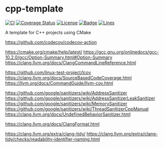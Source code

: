 # cpp-template

[![CI](https://github.com/KaiserLancelot/cpp-template/workflows/CI/badge.svg)](https://github.com/KaiserLancelot/cpp-template/actions)
[![Coverage Status](https://codecov.io/gh/KaiserLancelot/cpp-template/branch/master/graph/badge.svg)](https://codecov.io/gh/KaiserLancelot/cpp-template)
[![License](https://img.shields.io/github/license/KaiserLancelot/cpp-template)](LICENSE)
[![Badge](https://img.shields.io/badge/link-996.icu-%23FF4D5B.svg?style=flat-square)](https://996.icu/#/en_US)
[![Lines](https://tokei.rs/b1/github/KaiserLancelot/cpp-template)](https://github.com/Aaronepower/tokei)

A template for C++ projects using CMake

https://github.com/codecov/codecov-action

https://cmake.org/cmake/help/latest/
https://gcc.gnu.org/onlinedocs/gcc-10.2.0/gcc/Option-Summary.html#Option-Summary
https://clang.llvm.org/docs/ClangCommandLineReference.html

https://github.com/linux-test-project/lcov
https://clang.llvm.org/docs/SourceBasedCodeCoverage.html
https://llvm.org/docs/CommandGuide/llvm-cov.html

https://github.com/google/sanitizers/wiki/AddressSanitizer
https://github.com/google/sanitizers/wiki/AddressSanitizerLeakSanitizer
https://github.com/google/sanitizers/wiki/MemorySanitizer
https://github.com/google/sanitizers/wiki/ThreadSanitizerCppManual
https://clang.llvm.org/docs/UndefinedBehaviorSanitizer.html

https://clang.llvm.org/docs/ClangFormat.html

https://clang.llvm.org/extra/clang-tidy/
https://clang.llvm.org/extra/clang-tidy/checks/readability-identifier-naming.html
